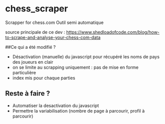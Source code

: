 # chess_scraper
Scrapper for chess.com
Outil semi automatique

source principale de ce dev : https://www.shedloadofcode.com/blog/how-to-scrape-and-analyse-your-chess-com-data

##Ce qui a été modifié ?
- Désactivation (manuelle) du javascript pour récupéré les noms de pays des joueurs en clair
- on se limite au scrapping uniquement : pas de mise en forme particulière
- index mis pour chaque parties

## Reste à faire ?
- Automatiser la desactivation du javascript
- Permettre la variabilisation (nombre de page à parcourir, profil à parcourir)

